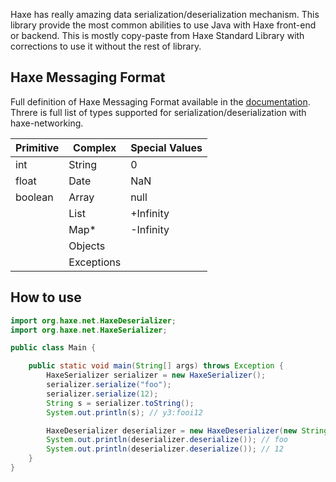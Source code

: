 Haxe has really amazing data serialization/deserialization 
mechanism. This library provide the most common abilities to use Java with Haxe 
front-end or backend. This is mostly copy-paste from Haxe Standard Library with
corrections to use it without the rest of library.

Haxe Messaging Format
---------------------
Full definition of Haxe Messaging Format available in the 
[documentation](https://haxe.org/manual/std-serialization-format.html). Threre 
is full list of types supported for serialization/deserialization with 
haxe-networking.

| **Primitive** | **Complex**  | **Special Values** |
|---------------|--------------|--------------------|
| int           | String       | 0                  |
| float         | Date         | NaN                |
| boolean       | Array        | null               |
|               | List         | +Infinity          |
|               | Map*         | -Infinity          |
|               | Objects      |                    |
|               | Exceptions   |                    |

How to use
----------

```java
import org.haxe.net.HaxeDeserializer;
import org.haxe.net.HaxeSerializer;

public class Main {

    public static void main(String[] args) throws Exception {
        HaxeSerializer serializer = new HaxeSerializer();
        serializer.serialize("foo");
        serializer.serialize(12);
        String s = serializer.toString();
        System.out.println(s); // y3:fooi12

        HaxeDeserializer deserializer = new HaxeDeserializer(new StringBuffer(s));
        System.out.println(deserializer.deserialize()); // foo
        System.out.println(deserializer.deserialize()); // 12
    }
}
```

